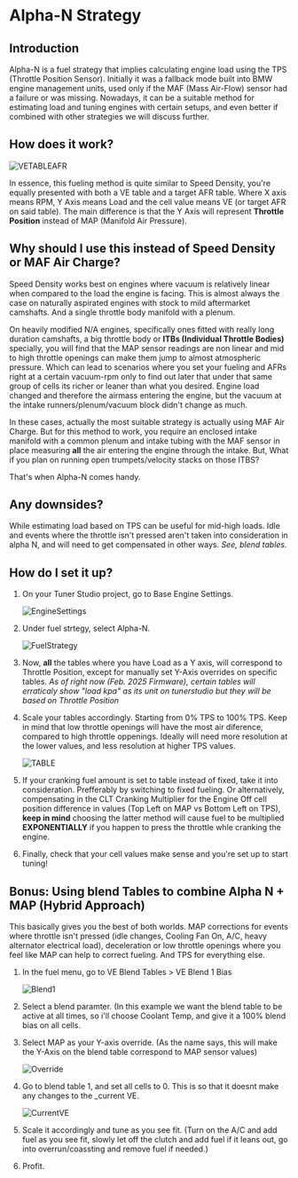 
# Alpha-N Strategy

## Introduction

Alpha-N is a fuel strategy that implies calculating engine load using the TPS (Throttle Position Sensor). Initially it was a fallback mode built into BMW engine management units, used only if the MAF (Mass Air-Flow) sensor had a failure or was missing. Nowadays, it can be a suitable method for estimating load and tuning engines with certain setups, and even better if combined with other strategies we will discuss further.

## How does it work?

![VETABLEAFR](AlphaN/VETABLEAFR.png)

In essence, this fueling method is quite similar to Speed Density, you're equally presented with both a VE table and a target AFR table. Where X axis means RPM, Y Axis means Load and the cell value means VE (or target AFR on said table). The main difference is that the Y Axis will represent **Throttle Position** instead of MAP (Manifold Air Pressure). 

## Why should I use this instead of Speed Density or MAF Air Charge?

Speed Density works best on engines where vacuum is relatively linear when compared to the load the engine is facing. This is almost always the case on naturally aspirated engines with stock to mild aftermarket camshafts. And a single throttle body manifold with a plenum.

On heavily modified N/A engines, specifically ones fitted with really long duration camshafts, a big throttle body or **ITBs (Individual Throttle Bodies)** specially, you will find that the MAP sensor readings are non linear and mid to high throttle openings can make them jump to almost atmospheric pressure. Which can lead to scenarios where you set your fueling and AFRs right at a certain vacuum-rpm only to find out later that under that same group of cells its richer or leaner than what you desired. Engine load changed and therefore the airmass entering the engine, but the vacuum at the intake runners/plenum/vacuum block didn't change as much. 

In these cases, actually the most suitable strategy is actually using MAF Air Charge. But for this method to work, you require an enclosed intake manifold with a common plenum and intake tubing with the MAF sensor in  place measuring **all** the air entering the engine through the intake. But, What if you plan on running open trumpets/velocity stacks on those ITBS? 

That's when Alpha-N comes handy.

## Any downsides? 

While estimating load based on TPS can be useful for mid-high loads. Idle and events where the throttle isn't pressed aren't taken into consideration in alpha N, and will need to get compensated in other ways. _See, blend tables._

## How do I set it up?

  1. On your Tuner Studio project, go to Base Engine Settings.
  
     ![EngineSettings](AlphaN/EngineSettings.png)
  
  2. Under fuel strtegy, select Alpha-N.
  
     ![FuelStrategy](AlphaN/FuelStrategy.png)

  3. Now, **all** the tables where you have Load as a Y axis, will correspond to Throttle Position, except for manually set Y-Axis overrides on specific tables.
    _As of right now (Feb. 2025 Firmware), certain tables will erraticaly show "load kpa" as its unit on tunerstudio but they will be based on Throttle Position_ 
  4. Scale your tables accordingly. Starting from 0% TPS to 100% TPS. Keep in mind that low throttle openings will have the most air diference, compared to high throttle oppenings. Ideally will need more resolution at the lower values, and less resolution at higher TPS values.
    
     ![TABLE](AlphaN/TABLE.png)

  5. If your cranking fuel amount is set to table instead of fixed, take it into consideration. Prefferably by switching to fixed fueling.  Or alternatively, compensating in the CLT Cranking Multiplier for the Engine Off cell position difference in values (Top Left on MAP vs Bottom Left on TPS), **keep in mind** choosing the latter method will cause fuel to be multiplied **EXPONENTIALLY** if you happen to press the throttle whle cranking the engine.
  6. Finally, check that your cell values make sense and you're set up to start tuning!

## Bonus: Using blend Tables to combine Alpha N + MAP (Hybrid Approach)

This basically gives you the best of both worlds. MAP corrections for events where throttle isn't pressed (idle changes, Cooling Fan On, A/C, heavy alternator electrical load), deceleration  or  low throttle openings where you feel like MAP can help to correct fueling. And TPS for everything else. 

1. In the fuel menu, go to VE Blend Tables > VE Blend 1 Bias

   ![Blend1](AlphaN/Blend1.png)

2. Select a blend paramter. (In this example we want the blend table to be active at all times, so i'll choose Coolant Temp, and give it a 100% blend bias on all cells.
3. Select MAP as your Y-axis override. (As the name says, this will make the Y-Axis on the blend table correspond to MAP sensor values)
  
   ![Override](AlphaN/Override.png)
   
4. Go to blend table 1, and set all cells to 0. This is so that it doesnt make any changes to the _current VE. 
   
    ![CurrentVE](AlphaN/CurrentVE.png)
    
5. Scale it accordingly and tune as you see fit. (Turn on the A/C and add fuel as you see fit, slowly let off the clutch and add fuel if it leans out, go into overrun/coassting and remove fuel if needed.)
6. Profit.
